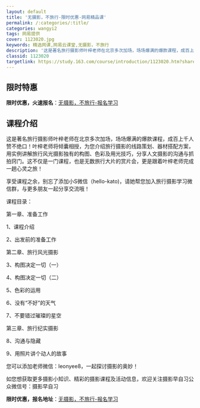 ```yaml
---
layout: default
title: '无摄影，不旅行-限时优惠-网易精品课'
permalink: /:categories/:title/
categories: wangyi2
tags: 网易提供
cover: 1123020.jpg
keywords: 精选网课,网易云课堂,无摄影，不旅行
description: '这是著名旅行摄影师叶梓老师在北京多次加场，场场爆满的爆款课程，成百上千人赞不绝口！叶梓老师将倾囊相授，为您介绍旅行摄影的'
classid: 1123020
targetlink: https://study.163.com/course/introduction/1123020.htm?share=1&shareId=1025206652&utm_campaign=share&utm_medium=iphoneShare&utm_source=&utm_u=1025206652
---
```


## 限时特惠

**限时优惠，火速报名**：[无摄影，不旅行-报名学习](https://study.163.com/course/introduction/1123020.htm?share=1&shareId=1025206652&utm_campaign=share&utm_medium=iphoneShare&utm_source=&utm_u=1025206652)

## 课程介绍

这是著名旅行摄影师叶梓老师在北京多次加场，场场爆满的爆款课程，成百上千人赞不绝口！叶梓老师将倾囊相授，为您介绍旅行摄影的线路策划、器材搭配方案，用实例讲解旅行风光摄影独有的构图、色彩及用光技巧，分享人文摄影的沟通与抓拍窍门。这不仅是一门课程，也是无数旅行大片的赏片会，更是跟着叶梓老师完成一趟心灵之旅！

享受课程之余，别忘了添加小S微信（hello-kato)，请她帮您加入旅行摄影学习微信群，与更多朋友一起分享交流哦！



课程目录：

第一章、准备工作

1、课程介绍

2、出发前的准备工作

第二章、旅行风光摄影

3、构图决定一切（一）

4、构图决定一切（二）

5、色彩的运用

6、没有“不好”的天气

7、不要错过璀璨的星空

第三章、旅行纪实摄影

8、沟通与隐藏

9、用照片讲个动人的故事



您可以添加老师微信：leonyee8，一起探讨摄影的奥妙！

如您想获取更多摄影小知识、精彩的摄影课程及活动信息，欢迎关注摄影早自习公众微信号：摄影早自习

**限时优惠，报名地址**：[无摄影，不旅行-报名学习](https://study.163.com/course/introduction/1123020.htm?share=1&shareId=1025206652&utm_campaign=share&utm_medium=iphoneShare&utm_source=&utm_u=1025206652)

